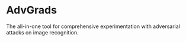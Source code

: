 # AdvGrads
The all-in-one tool for comprehensive experimentation with adversarial attacks on image recognition.
